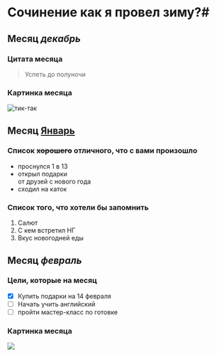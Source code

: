 # Сочинение как я провел зиму?#
## Месяц *декабрь* ##

### Цитата месяца ###

> Успеть до полуночи

### Картинка месяца ###

![тик-так](https://memepedia.ru/wp-content/uploads/2018/12/novogodnie-memy-13.jpg)

## Месяц <u>Январь</u> ##

### Список ~~хорошего~~ отличного, что с вами произошло ###
 - проснулся 1 в 13
 - открыл подарки <br>от друзей с нового года 
 - сходил на каток

### Список того, что хотели бы запомнить ###

1. Салют
2. С кем встретил НГ
3. Вкус новогодней еды

## Месяц ***февраль*** ## 

### Цели, которые на месяц ###

- [x] Купить подарки на 14 февраля
- [ ] Начать учить английский
- [ ] пройти мастер-класс по готовке
### Картинка месяца ###

![](https://www.smartaids.ru/upload/iblock/a2f/a2f71d1c0ad88317b6447fd65c631016.jpg)

 
